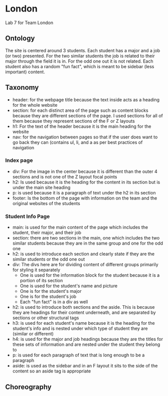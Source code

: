 # London
Lab 7 for Team London

## Ontology

The site is centered around 3 students. Each student has a major and a job (or two) presented.
For the two similar students the job is related to their major through the field it is in. For
the odd one out it is not related. Each student also has a random "fun fact", which is meant to
be sidebar (less important) content.

## Taxonomy

- header: for the webpage title because the text inside
  acts as a heading for the whole website
- section: for each distinct area of the page such as content 
  blocks because they are different sections of the page. I used
  sections for all of them because they represent sections of the
  F or Z layouts
- h1: For the text of the header because it is the main
  heading for the website
- nav: for the navigation between pages so that if the user
  does want to go back they can (contains ul, li, and a as per
  best practices of navigation
  
### Index page

- div: For the image in the center because it is different
  than the outer 4 sections and is not one of the Z layout 
  focal points
- h2: Is used because it is the heading for the content
  in its section but is under the main site heading
- p: is used because it is a paragraph of text under
  the h2 in its section
- footer: Is the bottom of the page with information on
  the team and the original websites of the students
  
### Student Info Page

- main: is used for the main content of the page which includes
  the student, their major, and their job
- section: there are two sections in the main, one which includes the two
  similar students because they are in the same group and one for the odd one
- h2: is used to introduce each section and clearly state if they are the similar
  students or the odd one out
- div: The divs here are for dividing content of different groups primarily for
  styling it separately
  - One is used for the information block for the student because it is a portion
    of its section
  - One is used for the student's name and picture
  - One is for the student's major
  - One is for the student's job
  - Each "fun fact" is in a div as well
- h2: is used to introduce both sections and the aside. This is because they are
  headings for their content underneath, and are separated by sections or other 
  structural tags
- h3: is used for each student's name because it is the heading for the student's info
  and is nested under which type of student they are (similar or different)
- h4: is used for the major and job headings because they are the titles for these
  sets of information and are nested under the student they belong to
- p: is used for each paragraph of text that is long enough to be a paragraph
- aside: is used as the sidebar and in an F layout it sits to the side of the
  content so an aside tag is appropriate

## Choreography
